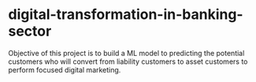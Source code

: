 # digital-transformation-in-banking-sector
Objective of this project is to build a ML model to predicting the potential customers who will convert from liability customers to asset customers to perform focused digital marketing.

